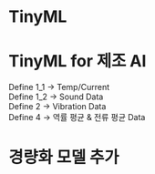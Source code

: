 # TinyML
# TinyML for 제조 AI
Define 1_1 -> Temp/Current  
Define 1_2 -> Sound Data  
Define 2 -> Vibration Data  
Define 4 -> 역률 평균 & 전류 평균 Data
# 경량화 모델 추가
